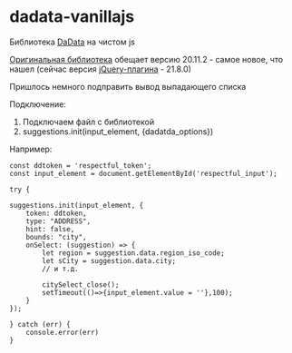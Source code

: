 # dadata-vanillajs
Библиотека [DaData](https://dadata.ru/api/suggest/) на чистом js

[Оригинальная библиотека](https://www.npmjs.com/package/@dadata/suggestions) обещает версию 20.11.2 - самое новое, что нашел
(сейчас версия [jQuery-плагина](https://www.npmjs.com/package/suggestions-jquery) - 21.8.0)

Пришлось немного подправить вывод выпадающего списка

Подключение:
1. Подключаем файл с библиотекой
2. suggestions.init(input_element, {dadatda_options})

Например:

	const ddtoken = 'respectful_token';
	const input_element = document.getElementById('respectful_input');

	try {

	suggestions.init(input_element, {
		token: ddtoken,
		type: "ADDRESS",
		hint: false,
		bounds: "city",
		onSelect: (suggestion) => {
			let region = suggestion.data.region_iso_code;
			let sCity = suggestion.data.city;
			// и т.д.

			citySelect_close();
			setTimeout(()=>{input_element.value = ''},100);
		}
	});

	} catch (err) {
		console.error(err)
	}
